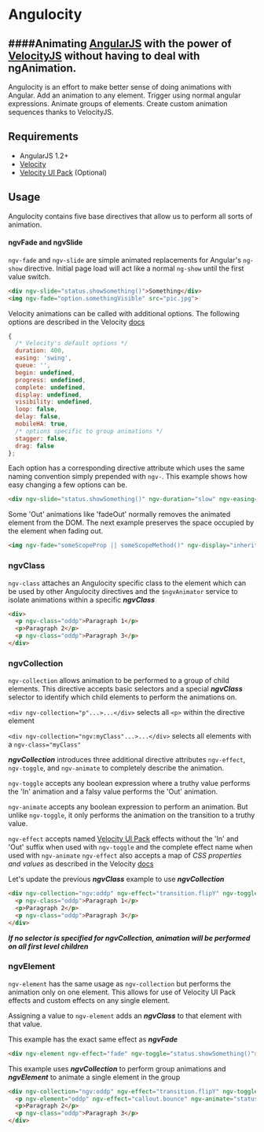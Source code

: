 # Angulocity
####Animating [AngularJS](https://angularjs.org) with the power of [VelocityJS](https://velocityjs.org) without having to deal with ngAnimation.
---
Angulocity is an effort to make better sense of doing animations with Angular. Add an animation to any element. Trigger using normal angular expressions. Animate groups of elements. Create custom animation sequences thanks to VelocityJS.

## Requirements
* AngularJS 1.2+
* [Velocity](https://github.com/julianshapiro/velocity)
* [Velocity UI Pack](https://github.com/julianshapiro/velocity) (Optional)

## Usage
Angulocity contains five base directives that allow us to perform all sorts of animation.
#### ngvFade and ngvSlide
`ngv-fade` and `ngv-slide` are simple animated replacements for Angular's `ng-show` directive. Initial page load will act like a normal `ng-show` until the first value switch.

```html
<div ngv-slide="status.showSomething()">Something</div>
<img ngv-fade="option.somethingVisible" src="pic.jpg">
```

Velocity animations can be called with additional options. The following options are described in the Velocity [docs](http://julian.com/research/velocity/#arguments)

```js
{
  /* Velocity's default options */
  duration: 400,
  easing: 'swing',
  queue: '',
  begin: undefined,
  progress: undefined,
  complete: undefined,
  display: undefined,
  visibility: undefined,
  loop: false,
  delay: false,
  mobileHA: true,
  /* options specific to group animations */
  stagger: false,
  drag: false
};
```
Each option has a corresponding directive attribute which uses the same naming convention simply prepended with `ngv-`. This example shows how easy changing a few options can be.

```html
<div ngv-slide="status.showSomething()" ngv-duration="slow" ngv-easing="easeInOutQuart" ngv-delay="100">Show Something</div>
```
Some 'Out' animations like 'fadeOut' normally removes the animated element from the DOM. The next example preserves the space occupied by the element when fading out.
```html
<img ngv-fade="someScopeProp || someScopeMethod()" ngv-display="inherited" src="some-pic.png">
```
### ngvClass
`ngv-class` attaches an Angulocity specific class to the element which can be used by other Angulocity directives and the `$ngvAnimator` service to isolate animations within a specific ***ngvClass***
```html
<div>
  <p ngv-class="oddp">Paragraph 1</p>
  <p>Paragraph 2</p>
  <p ngv-class="oddp">Paragraph 3</p>
</div>
```
### ngvCollection
`ngv-collection` allows animation to be performed to a group of child elements. This directive accepts basic selectors and a special ***ngvClass*** selector to identify which child elements to perform the animations on.

`<div ngv-collection="p"...>...</div>` selects all `<p>` within the directive element

`<div ngv-collection="ngv:myClass"...>...</div>` selects all elements with a `ngv-class="myClass"`

***ngvCollection*** introduces three additional directive attributes `ngv-effect`, `ngv-toggle`, and `ngv-animate` to completely describe the animation.

`ngv-toggle` accepts any boolean expression where a truthy value performs the 'In' animation and a falsy value performs the 'Out' animation.

`ngv-animate` accepts any boolean expression to perform an animation. But unlike `ngv-toggle`, it only performs the animation on the transition to a truthy value.

`ngv-effect` accepts named [Velocity UI Pack](http://julian.com/research/velocity/#uiPack) effects without the 'In' and 'Out' suffix when used with `ngv-toggle` and the complete effect name when used with `ngv-animate`
`ngv-effect` also accepts a map of *CSS properties and values* as described in the Velocity [docs](http://julian.com/research/velocity/#arguments)

Let's update the previous ***ngvClass*** example to use ***ngvCollection***
```html
<div ngv-collection="ngv:oddp" ngv-effect="transition.flipY" ngv-toggle="status.showOddPs()">
  <p ngv-class="oddp">Paragraph 1</p>
  <p>Paragraph 2</p>
  <p ngv-class="oddp">Paragraph 3</p>
</div>
```
***If no selector is specified for ngvCollection, animation will be performed on all first level children***

### ngvElement
`ngv-element` has the same usage as `ngv-collection` but performs the animation only on one element. This allows for use of Velocity UI Pack effects and custom effects on any single element.

Assigning a value to `ngv-element` adds an ***ngvClass*** to that element with that value.

This example has the exact same effect as ***ngvFade***
```html
<div ngv-element ngv-effect="fade" ngv-toggle="status.showSomething()">Something</div>
```
This example uses ***ngvCollection*** to perform group animations and ***ngvElement*** to animate a single element in the group

```html
<div ngv-collection="ngv:oddp" ngv-effect="transition.flipY" ngv-toggle="status.showOddPs()" ngv-stagger="100" ngv-drag="true">
  <p ngv-element="oddp" ngv-effect="callout.bounce" ngv-animate="status.calloutP()">Paragraph 1</p>
  <p>Paragraph 2</p>
  <p ngv-class="oddp">Paragraph 3</p>
</div>
```
